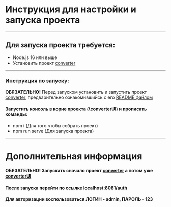 <h1>Инструкция для настройки и запуска проекта</h1>
<hr>
<h2>Для запуска проекта требуется:</h2> 

- Node.js 16 или выше
- Установить проект <a href = "https://github.com/Freeman2021/converter">converter</a>
<hr>

<h3>Инструкция по запуску:</h3>
<b>ОБЯЗАТЕЛЬНО!</b> Перед запуском установить и запустить проект <a href = "https://github.com/Freeman2021/converter">converter</a>, предварительно ознакомившийсь с его <a href = "https://github.com/Freeman2021/converter/blob/master/README.md">README файлом</a>
<h4>Запустить консоль в корне проекта (\converterUI) и прописать команды:</h4>

- npm i (Для того чтобы собрать проект)
- npm run serve (Для запуска проекта)

<hr>

<h1>Дополнительная информация</h1>
<h4>ОБЯЗАТЕЛЬНО! Запускать сначало проект <a href = "https://github.com/Freeman2021/converter">converter</a> а потом уже <a href = "https://github.com/Freeman2021/converterUI">converterUI</a></h4>
<h4>После запуска перейти по ссылке localhost:8081/auth</h4>
<h4>Для авторизации воспользоваться ЛОГИН - admin, ПАРОЛЬ - 123</h4>
